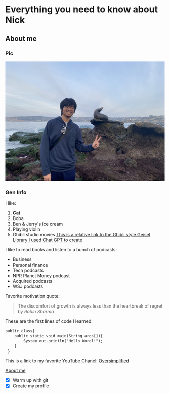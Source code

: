 # Everything you need to know about **Nick**
## About me
### Pic
![Nick's Pic at La Jolla Cove with a seal](images/IMG_1406.JPEG)
### Gen Info
I like:
1. **Cat**
2. Boba
3. Ben & Jerry's ice cream
4. Playing violin
5. Ghibli studio movies
[This is a relative link to the Ghibli style Geisel Library I used Chat GPT to create](images/Geisel_Ghibli_style.png)

I like to read books and listen to a bunch of podcasts:
- Business
- Personal finance
- Tech podcasts
- NPR Planet Money podcast
- Acquired podcasts
- WSJ podcasts

Favorite motivation quote:
> The discomfort of growth is always less than the heartbreak of regret 
by _Robin Sharma_

These are the first lines of code I learned:
```
public class{
    public static void main(String args[]){
        System.out.println("Hello Wordl!");
    }
 }
```

This is a link to my favorite YouTube Chanel:
[Oversimplified](https://www.youtube.com/oversimplified)

[About me](#about-me)
- [x] Warm up with git
- [x] Create my profile
